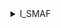 <details><summary> I_SMAF</summary>
<p>
#### CodeWars
![codewars](https://www.codewars.com/users/smaf/badges/large)

</p>
</details>
